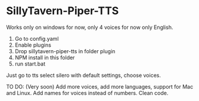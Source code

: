 # SillyTavern-Piper-TTS

Works only on windows for now, only 4 voices for now only English.
1) Go to config.yaml
2) Enable plugins
3) Drop sillytavern-piper-tts in folder plugin
4) NPM install in this folder
5) run start.bat

Just go to tts select silero with default settings, choose voices.

TO DO: (Very soon)
Add more voices, add more languages, support for Mac and Linux. 
Add names for voices instead of numbers.
Clean code.
